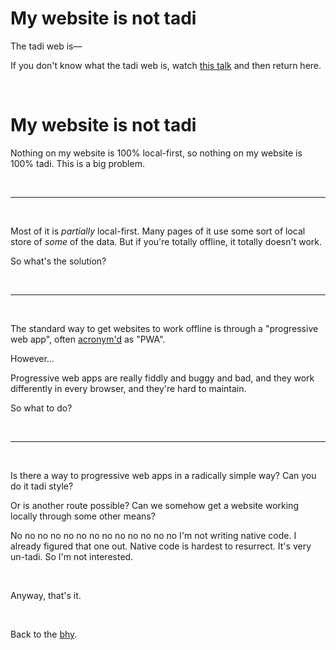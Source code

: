 # My website is not tadi

The tadi web is—

If you don't know what the tadi web is, watch [this talk](https://www.todepond.com/) and then return here.

<br>

# My website is not tadi

Nothing on my website is 100% local-first, so nothing on my website is 100% tadi. This is a big problem. 

<br>

<hr>

<br>

Most of it is *partially* local-first. Many pages of it use some sort of local store of *some* of the data. But if you're totally offline, it totally doesn't work.

So what's the solution? 

<br>

<hr>

<br>

The standard way to get websites to work offline is through a "progressive web app", often [acronym'd](https://www.todepond.com/wikiblogarden/academia/style/never/use/acronyms/) as "PWA". 

However...

Progressive web apps are really fiddly and buggy and bad, and they work differently in every browser, and they're hard to maintain. 

So what to do? 

<br>

<hr>

<br>

Is there a way to progressive web apps in a radically simple way? Can you do it tadi style?

Or is another route possible? Can we somehow get a website working locally through some other means? 

No no no no no no no no no no no no no I'm not writing native code. I already figured that one out. Native code is hardest to resurrect. It's very un-tadi. So I'm not interested. 

<br>

Anyway, that's it. 

<br>

Back to the [bhy](/).
